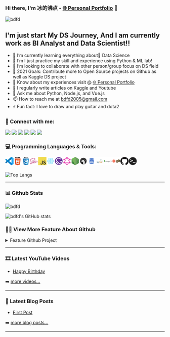 <!--
 * @Author: BDFD
 * @Date: 2022-01-06 17:50:38
 * @LastEditTime: 2022-01-07 13:06:43
 * @LastEditors: BDFD
 * @Description:
 * @FilePath: \bdfd\README.md
-->

### Hi there, I'm 冰的沸点 - [🌐 Personal Portfolio][website] 👋

<p align="left"> <img src="https://komarev.com/ghpvc/?username=bdfd&label=Profile%20views&color=0e75b6&style=flat" alt="bdfd" /> </p>

## I'm just start My DS Journey, And I am currently work as BI Analyst and Data Scientist!!

- 🔭 I’m currently learning everything about🤣 Data Science
- 🌱 I’m I just practice my skill and experience using Python & ML lab!
- 👯 I’m looking to collaborate with other person/group focus on DS field
- 🥅 2021 Goals: Contribute more to Open Source projects on Github as well as Kaggle DS project
- 📄 Know about my experiences visit @ [🌐 Personal Portfolio][website]
- 📝 I regularly write articles on Kaggle and Youtube
- 💬 Ask me about Python, Node.js, and Vue.js
- 📫 How to reach me at bdfd2005@gmail.com
- ⚡ Fun fact: I love to draw and play guitar and dota2

### 📱 Connect with me:

[<img src="https://img.shields.io/badge/website-000000?style=for-the-badge&logo=About.me&logoColor=white" />][website]
[<img src="https://img.shields.io/badge/LinkedIn-0077B5?style=for-the-badge&logo=linkedin&logoColor=white" />][linkedin]
[<img src="https://img.shields.io/badge/Facebook-1877F2?style=for-the-badge&logo=facebook&logoColor=white" />][facebook]
[<img src="https://img.shields.io/badge/Twitter-1DA1F2?style=for-the-badge&logo=twitter&logoColor=white" />][twitter]
[<img src="https://img.shields.io/badge/Stack_Overflow-FE7A16?style=for-the-badge&logo=stack-overflow&logoColor=white" />][stack-overflow]
[<img src="https://img.shields.io/badge/Gmail-D14836?style=for-the-badge&logo=gmail&logoColor=white" />][gmail]

### 💻 Programming Languages & Tools:

<img align="left" alt="Visual Studio Code" width="26px" src="https://raw.githubusercontent.com/github/explore/80688e429a7d4ef2fca1e82350fe8e3517d3494d/topics/visual-studio-code/visual-studio-code.png" />
<img align="left" alt="HTML5" width="26px" src="https://raw.githubusercontent.com/github/explore/80688e429a7d4ef2fca1e82350fe8e3517d3494d/topics/html/html.png" />
<img align="left" alt="CSS3" width="26px" src="https://raw.githubusercontent.com/github/explore/80688e429a7d4ef2fca1e82350fe8e3517d3494d/topics/css/css.png" />
<img align="left" alt="Sass" width="26px" src="https://raw.githubusercontent.com/github/explore/80688e429a7d4ef2fca1e82350fe8e3517d3494d/topics/sass/sass.png" />
<img align="left" alt="JavaScript" width="26px" src="https://raw.githubusercontent.com/github/explore/80688e429a7d4ef2fca1e82350fe8e3517d3494d/topics/javascript/javascript.png" />
<img align="left" alt="React" width="26px" src="https://raw.githubusercontent.com/github/explore/80688e429a7d4ef2fca1e82350fe8e3517d3494d/topics/react/react.png" />
<img align="left" alt="Gatsby" width="26px" src="https://raw.githubusercontent.com/github/explore/e94815998e4e0713912fed477a1f346ec04c3da2/topics/gatsby/gatsby.png" />
<img align="left" alt="GraphQL" width="26px" src="https://raw.githubusercontent.com/github/explore/80688e429a7d4ef2fca1e82350fe8e3517d3494d/topics/graphql/graphql.png" />
<img align="left" alt="Node.js" width="26px" src="https://raw.githubusercontent.com/github/explore/80688e429a7d4ef2fca1e82350fe8e3517d3494d/topics/nodejs/nodejs.png" />
<img align="left" alt="Deno" width="26px" src="https://raw.githubusercontent.com/github/explore/361e2821e2dea67711cde99c9c40ed357061cf27/topics/deno/deno.png" />
<img align="left" alt="SQL" width="26px" src="https://raw.githubusercontent.com/github/explore/80688e429a7d4ef2fca1e82350fe8e3517d3494d/topics/sql/sql.png" />
<img align="left" alt="MySQL" width="26px" src="https://raw.githubusercontent.com/github/explore/80688e429a7d4ef2fca1e82350fe8e3517d3494d/topics/mysql/mysql.png" />
<img align="left" alt="MongoDB" width="26px" src="https://raw.githubusercontent.com/github/explore/80688e429a7d4ef2fca1e82350fe8e3517d3494d/topics/mongodb/mongodb.png" />
<img align="left" alt="Git" width="26px" src="https://raw.githubusercontent.com/github/explore/80688e429a7d4ef2fca1e82350fe8e3517d3494d/topics/git/git.png" />
<img align="left" alt="GitHub" width="26px" src="https://raw.githubusercontent.com/github/explore/78df643247d429f6cc873026c0622819ad797942/topics/github/github.png" />
<img align="left" alt="Terminal" width="26px" src="https://raw.githubusercontent.com/github/explore/80688e429a7d4ef2fca1e82350fe8e3517d3494d/topics/terminal/terminal.png" />
<br /><br />

![Top Langs](https://github-readme-stats.vercel.app/api/top-langs/?username=bdfd&layout=compact)

---

### 📊 Github Stats

<p><img align="center" src="https://github-readme-streak-stats.herokuapp.com/?user=bdfd&" alt="bdfd" /></p>

![bdfd's GitHub stats](https://github-readme-stats.vercel.app/api?username=bdfd&show_icons=true&theme=tokyonight)

### 👩‍💻 View More Feature About Github

<details>
  <summary>Feature Github Project</summary>
    <p align="left"> <a href="https://github.com/ryo-ma/github-profile-trophy"><img src="https://github-profile-trophy.vercel.app/?username=bdfd" alt="bdfd" /></a> </p>

[![Readme Card](https://github-readme-stats.vercel.app/api/pin/?username=bdfd&repo=1.3_Leetcode_SQL_All_Solution)](https://github.com/bdfd/1.3_Leetcode_SQL_All_Solution)

</details>

---

### 🎞 Latest YouTube Videos

<!-- YOUTUBE:START -->

- [Happy Birthday](https://www.youtube.com/watch?v=R1xuFaGZrRQ)
<!-- YOUTUBE:END -->

➡️ [more videos...][youtube]

---

### 📝 Latest Blog Posts

<!-- BLOG-POST-LIST:START -->

- [First Post](https://dev.to/bdfd/first-post-2gd1)
<!-- BLOG-POST-LIST:END -->

➡️ [more blog posts...][website]

---

[website]: https://github.com/bdfd
[gmail]: bdfd2005@gmail.com
[twitter]: https://github.com/bdfd
[youtube]: https://github.com/bdfd
[instagram]: https://github.com/bdfd
[linkedin]: https://github.com/bdfd
[facebook]: https://github.com/bdfd
[webdevplaylist]: https://github.com/bdfd
[github repo]: https://github.com/bdfd
[stack-overflow]: https://github.com/bdfd
